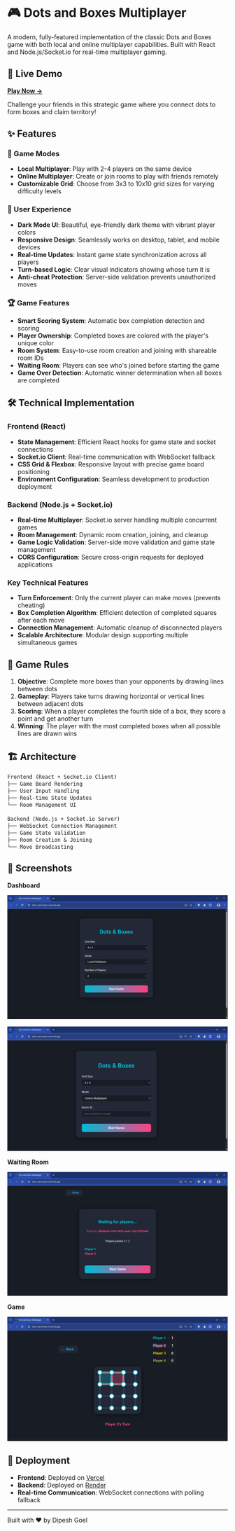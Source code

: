 # 🎮 Dots and Boxes Multiplayer

A modern, fully-featured implementation of the classic Dots and Boxes game with both local and online multiplayer capabilities. Built with React and Node.js/Socket.io for real-time multiplayer gaming.

## 🎯 Live Demo

**[Play Now →](https://dots-and-boxes-xi.vercel.app/)**

Challenge your friends in this strategic game where you connect dots to form boxes and claim territory!

## ✨ Features

### 🎲 Game Modes

- **Local Multiplayer**: Play with 2-4 players on the same device
- **Online Multiplayer**: Create or join rooms to play with friends remotely
- **Customizable Grid**: Choose from 3x3 to 10x10 grid sizes for varying difficulty levels

### 🎨 User Experience

- **Dark Mode UI**: Beautiful, eye-friendly dark theme with vibrant player colors
- **Responsive Design**: Seamlessly works on desktop, tablet, and mobile devices
- **Real-time Updates**: Instant game state synchronization across all players
- **Turn-based Logic**: Clear visual indicators showing whose turn it is
- **Anti-cheat Protection**: Server-side validation prevents unauthorized moves

### 🏆 Game Features

- **Smart Scoring System**: Automatic box completion detection and scoring
- **Player Ownership**: Completed boxes are colored with the player's unique color
- **Room System**: Easy-to-use room creation and joining with shareable room IDs
- **Waiting Room**: Players can see who's joined before starting the game
- **Game Over Detection**: Automatic winner determination when all boxes are completed

## 🛠️ Technical Implementation

### Frontend (React)

- **State Management**: Efficient React hooks for game state and socket connections
- **Socket.io Client**: Real-time communication with WebSocket fallback
- **CSS Grid & Flexbox**: Responsive layout with precise game board positioning
- **Environment Configuration**: Seamless development to production deployment

### Backend (Node.js + Socket.io)

- **Real-time Multiplayer**: Socket.io server handling multiple concurrent games
- **Room Management**: Dynamic room creation, joining, and cleanup
- **Game Logic Validation**: Server-side move validation and game state management
- **CORS Configuration**: Secure cross-origin requests for deployed applications

### Key Technical Features

- **Turn Enforcement**: Only the current player can make moves (prevents cheating)
- **Box Completion Algorithm**: Efficient detection of completed squares after each move
- **Connection Management**: Automatic cleanup of disconnected players
- **Scalable Architecture**: Modular design supporting multiple simultaneous games

## 🎪 Game Rules

1. **Objective**: Complete more boxes than your opponents by drawing lines between dots
2. **Gameplay**: Players take turns drawing horizontal or vertical lines between adjacent dots
3. **Scoring**: When a player completes the fourth side of a box, they score a point and get another turn
4. **Winning**: The player with the most completed boxes when all possible lines are drawn wins

## 🏗️ Architecture

```
Frontend (React + Socket.io Client)
├── Game Board Rendering
├── User Input Handling
├── Real-time State Updates
└── Room Management UI

Backend (Node.js + Socket.io Server)
├── WebSocket Connection Management
├── Game State Validation
├── Room Creation & Joining
└── Move Broadcasting
```

## 📱 Screenshots

**Dashboard**

![Dashboard](Dashboard.png)

![Dashboard_online](Dashboard_2.png)

**Waiting Room**

![Waiting_Room](Waiting_Room.png)

**Game**

![Game](Game.png)

## 🚀 Deployment

- **Frontend**: Deployed on [Vercel](https://dots-and-boxes-xi.vercel.app/)
- **Backend**: Deployed on [Render](https://dots-and-boxes-yxd9.onrender.com)
- **Real-time Communication**: WebSocket connections with polling fallback

---

Built with ❤️ by Dipesh Goel
